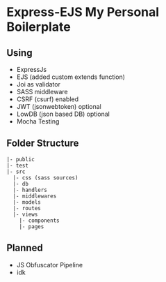 # Express-EJS My Personal Boilerplate

## Using
- ExpressJs
- EJS (added custom extends function)
- Joi as validator
- SASS middleware
- CSRF (csurf) enabled
- JWT (jsonwebtoken) optional
- LowDB (json based DB) optional
- Mocha Testing

## Folder Structure
```
|- public
|- test
|- src
  |- css (sass sources)
  |- db
  |- handlers
  |- middlewares
  |- models
  |- routes
  |- views
    |- components
    |- pages
```

## Planned
- JS Obfuscator Pipeline
- idk